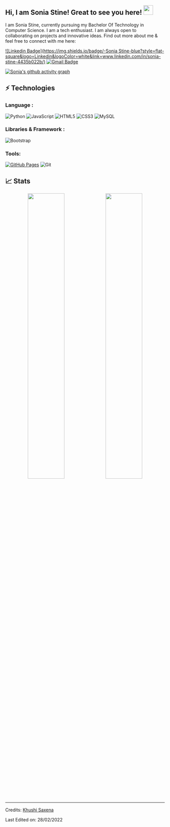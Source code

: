 

<!--
**ss987/ss987** is a ✨ _special_ ✨ repository because its `README.md` (this file) appears on your GitHub profile.

Here are some ideas to get you started:

- 🔭 I’m currently working on ...
- 🌱 I’m currently learning ...
- 👯 I’m looking to collaborate on ...
- 🤔 I’m looking for help with ...
- 💬 Ask me about ...
- 📫 How to reach me: ...
- 😄 Pronouns: ...
- ⚡ Fun fact: ...
-->
## Hi, I am Sonia Stine! Great to see you here! <img src="https://raw.githubusercontent.com/aemmadi/aemmadi/master/wave.gif" width="30px">

I am Sonia Stine, currently pursuing my Bachelor Of Technology in Computer Science. I am a tech enthusiast. I am always open to collaborating on projects and innovative ideas. Find out more about me & feel free to connect with me here:

[![Linkedin Badge](https://img.shields.io/badge/-Sonia Stine-blue?style=flat-square&logo=Linkedin&logoColor=white&link=www.linkedin.com/in/sonia-stine-4435b022b/)](https://www.linkedin.com/in/khushi321/)
[![Gmail Badge](https://img.shields.io/badge/-SoniaStine@gmail.com-c14438?style=flat-square&logo=Gmail&logoColor=white&link=mailto:soniastine1412@gmail.com)](mailto:soniastine1412@gmail.com)

[![Sonia's github activity graph](https://activity-graph.herokuapp.com/graph?username=ss987&theme=xcode)](https://git.io/ss987)

## ⚡ Technologies

### Language :


![Python](https://img.shields.io/badge/-Python-black?style=flat-square&logo=Python)
![JavaScript](https://img.shields.io/badge/-JavaScript-black?style=flat-square&logo=javascript)
![HTML5](https://img.shields.io/badge/-HTML5-E34F26?style=flat-square&logo=html5&logoColor=white)
![CSS3](https://img.shields.io/badge/-CSS3-1572B6?style=flat-square&logo=css3)
![MySQL](https://img.shields.io/badge/-MySQL-black?style=flat-square&logo=mysql)
### Libraries & Framework :


![Bootstrap](https://img.shields.io/badge/-Bootstrap-563D7C?style=flat-square&logo=bootstrap)

### Tools:

<a href="#"><img alt="GitHub Pages" src="https://img.shields.io/badge/GitHub%20Pages-%23327FC7.svg?logo=github&logoColor=white"></a> 
![Git](https://img.shields.io/badge/-Git-black?style=flat-square&logo=git)


## 📈 Stats

<p align="center">

  <img width="48%" src="https://github-readme-stats.vercel.app/api?username=ss987&show_icons=true&theme=tokyonight" />
  <img width="48%" src="https://github-readme-streak-stats.herokuapp.com/?user=ss987&theme=tokyonight" />
</p>

<br>


-----
Credits: [Khushi Saxena](https://github.com/Khushi0321)

Last Edited on: 28/02/2022
